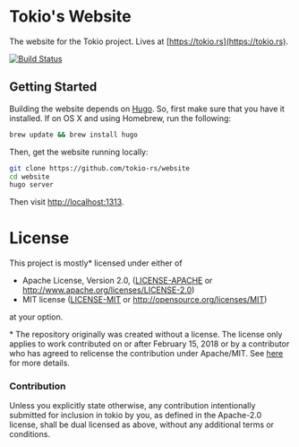 # Tokio's Website

The website for the Tokio project. Lives at [https://tokio.rs](https://tokio.rs).

[![Build Status](https://travis-ci.org/tokio-rs/website.svg?branch=master)](https://travis-ci.org/tokio-rs/website)

## Getting Started

Building the website depends on [Hugo](http://gohugo.io). So, first make sure
that you have it installed. If on OS X and using Homebrew, run the following:

```sh
brew update && brew install hugo
```

Then, get the website running locally:

```sh
git clone https://github.com/tokio-rs/website
cd website
hugo server
```

Then visit [http://localhost:1313](http://localhost:1313).

# License

This project is mostly* licensed under either of

 * Apache License, Version 2.0, ([LICENSE-APACHE](LICENSE-APACHE) or
   http://www.apache.org/licenses/LICENSE-2.0)
 * MIT license ([LICENSE-MIT](LICENSE-MIT) or
   http://opensource.org/licenses/MIT)

at your option.

\* The repository originally was created without a license. The license only
applies to work contributed on or after February 15, 2018 or by a contributor
who has agreed to relicense the contribution under Apache/MIT. See
[here](https://github.com/tokio-rs/website/issues/139) for more details.

### Contribution

Unless you explicitly state otherwise, any contribution intentionally submitted
for inclusion in tokio by you, as defined in the Apache-2.0 license, shall be
dual licensed as above, without any additional terms or conditions.

